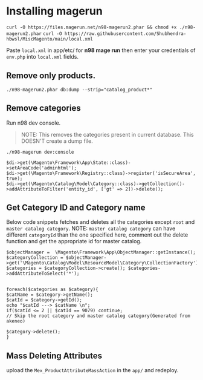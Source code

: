 # Installing magerun
`curl -O https://files.magerun.net/n98-magerun2.phar && chmod +x ./n98-magerun2.phar`
 `curl -O https://raw.githubusercontent.com/Shubhendra-hbwsl/MiscMagento/main/local.xml`

Paste `local.xml` in app/etc/ for **n98 mage run**
then enter your credentials of `env.php` into `local.xml` fields.

## Remove only products.
`./n98-magerun2.phar db:dump --strip="catalog_product*"`

## Remove categories
Run n98 dev console.

> NOTE: This removes the categories present in current database. This DOESN'T create a dump file.

`./n98-magerun dev:console`

```
$di->get(\Magento\Framework\App\State::class)->setAreaCode('adminhtml');
$di->get(\Magento\Framework\Registry::class)->register('isSecureArea', true);
$di->get(\Magento\Catalog\Model\Category::class)->getCollection()->addAttributeToFilter('entity_id', ['gt' => 2])->delete();
```

## Get Category ID and Category name
Below code snippets fetches and deletes all the categories except `root` and `master catalog category`.
NOTE: `master catalog category` can have different `categoryId` than the one specified here, comment out the delete function and get the appropriate id for master catalog.
```
$objectManager =  \Magento\Framework\App\ObjectManager::getInstance();
$categoryCollection = $objectManager->get('\Magento\Catalog\Model\ResourceModel\Category\CollectionFactory'); $categories = $categoryCollection->create(); $categories->addAttributeToSelect('*');


foreach($categories as $category){
$catName = $category->getName();
$catId = $category->getId();
echo "$catId ---> $catName \n";
if($catId <= 2 || $catId == 9079) continue;
// Skip the root category and master catalog category(Generated from akeneo)

$category->delete();
}

```
## Mass Deleting Attributes

upload the `Mex_ProductAttributeMassAction` in the `app/` and redeploy.
